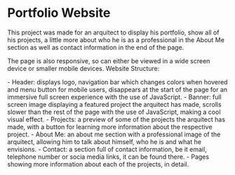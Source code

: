 # Portfolio Website
<p> This project was made for an arquitect to display his portfolio, show all of his projects, a little more about who he is as a professional in the About Me section as well as contact information in the end of the page. </p>
<p> The page is also responsive, so can either be viewed in a wide screen device or smaller mobile devices.
Website Structure: </p>
- Header: displays logo, navigation bar which changes colors when hovered and menu button for mobile users, disappears at the start of the page for an immersive full screen experience with the use of JavaScript.
- Banner: full screen image displaying a featured project the arquitect has made, scrolls slower than the rest of the page with the use of JavaScript, making a cool visual effect.
- Projects: a preview of some of the projects the arquitect has made, with a button for learning more information about the respective project.
- About Me: an about me section with a professional image of the arquitect, allowing him to talk about himself, who he is and what he envisions.
- Contact: a section full of contact information, be it email, telephone number or socia media links, it can be found there. 
- Pages showing more information about each of the projects, in detail.
